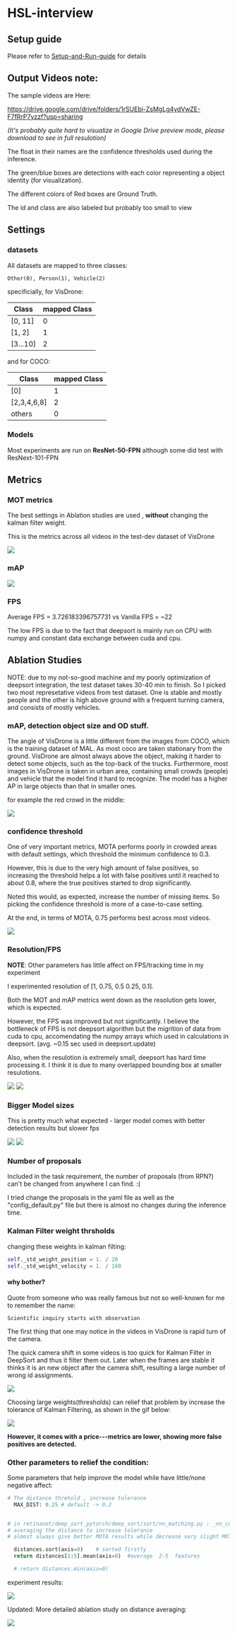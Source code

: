 # HSL-interview

## Setup guide

Please refer to [Setup-and-Run-guide](./PVT/README.md) for details


## Output Videos note:

The sample videos are Here:


https://drive.google.com/drive/folders/1rSUEbi-ZsMgLg4ydVwZE-F7fRrP7yzzf?usp=sharing

_(It's probably quite hard to visualize in Google Drive preview mode, please download to see in full resulotion)_

The float in their names are the confidence thresholds used during the inference.

The green/blue boxes are detections with each color representing a object identity (for visualization).

The different colors of Red boxes are Ground Truth.

The id and class are also labeled but probably too small to view


## Settings

### datasets

All datasets are mapped to three classes:

```
Other(0), Person(1), Vehicle(2)
```

specificially, for VisDrone:

Class | mapped Class
--- | --- 
[0, 11] | 0 
[1, 2] | 1
[3...10] | 2


and for COCO:

Class | mapped Class
--- | --- 
[0] | 1
[2,3,4,6,8] | 2
others | 0

### Models

Most experiments are run on **ResNet-50-FPN** although some did test with ResNext-101-FPN


## Metrics

### MOT metrics

The best settings in Ablation studies are used , **without** changing the kalman filter weight. 


This is the metrics across all videos in the test-dev dataset of VisDrone


![](./docs/metric-results.png)

### mAP

![](./docs/mAP.png)


### FPS
Average FPS = 3.726183396757731
vs
Vanilla FPS = ~22

The low FPS is due to the fact that deepsort is mainly run on CPU with numpy and constant data exchange between cuda and cpu. 



## Ablation Studies

NOTE: due to my not-so-good machine and my poorly optimization of deepsort integration, the test dataset takes 30-40 min to finish. So I picked two most represetative videos from test dataset. One is stable and mostly people and the other is high above ground with a frequent turning camera, and consists of mostly vehicles.


### mAP, detection object size and OD stuff.

The angle of VisDrone is a little different from the images from COCO, which is the training dataset of MAL. As most coco are taken stationary from the ground. VisDrone are almost always above the object, making it harder to detect some objects, such as the top-back of the trucks. Furthermore, most images in VisDrone is taken in urban area, containing small crowds (people) and vehicle that the model find it hard to recognize. The model has a higher AP in large objects than that in smaller ones.

for example the red crowd in the middle:

![](./docs/mAP-example.jpg)




### confidence threshold

One of very important metrics, MOTA performs poorly in crowded areas with default settings, which threshold the minimum confidence to 0.3.

However, this is due to the very high amount of false positives, so increasing the threshold helps a lot with false positives until it reached to about 0.8, where the true positives started to drop significantly.

Noted this would, as expected, increase the number of missing items. So picking the confidence threshold is more of a case-to-case setting.

At the end, in terms of MOTA, 0.75 performs best across most videos.


![](./docs/conf-threshold.png)


### Resolution/FPS


**NOTE**: Other parameters has little affect on FPS/tracking time in my experiment

I experimented resolution of [1, 0.75, 0.5 0.25, 0.1]. 

Both the MOT and mAP metrics went down as the resolution gets lower, which is expected.

 However, the FPS was improved but not significantly. I believe the bottleneck of FPS is not deepsort algorithm but the migrition of data from cuda to cpu,  accomendating the numpy arrays which used in calculations in deepsort. (avg. ~0.15 sec used in deepsort.update)

 Also, when the resulotion is extremely small, deepsort has hard time processing it. I think it is due to many overlapped bounding box at smaller resulotions.

![](./docs/legend.png)
![](./docs/resulotions.png)


### Bigger Model sizes

This is pretty much what expected - larger model comes with better detection results but slower fps

![](./docs/legend.png)
![](./docs/X-101.png)

### Number of proposals

Included in the task requirement, the number of proposals (from RPN?) can't be changed from anywhere I can find. :(  
  
   I tried change the proposals in the yaml file as well as the "config_default.py" file but there is almost no changes during the inference time.


### Kalman Filter weight thrsholds

changing these weights in kalman filting:

```python
self._std_weight_position = 1. / 20
self._std_weight_velocity = 1. / 160
```

#### why bother?

Quote from someone who was really famous but not so well-known for me to remember the name:
```
Scientific inquiry starts with observation
```


The first thing that one may notice in the videos in VisDrone is rapid turn of the camera.

The quick camera shift in some videos is too quick for Kalman Filter in DeepSort and thus it filter them out. Later when the frames are stable it thinks it is an new object after the camera shift, resulting a large number of wrong id assignments.

![](./docs/cameraShift.gif)


Choosing large weights(thresholds) can relief that problem by increase the tolerance of Kalman Filtering, as shown in the gif below:


![](./docs/stable-ID.gif)

**However, it comes with a price---metrics are lower, showing more false positives are detected.**


### Other parameters to relief the condition:


Some parameters that help improve the model while have little/none negative affect:

```python
# The distance threhold , increase tolerance
  MAX_DIST: 0.25 # default -> 0.2


# in retinanet/deep_sort_pytorch/deep_sort/sort/nn_matching.py : _nn_cosine_distance ()
# averaging the distance to increase tolerance
# almost always give better MOTA results while decrease very slight MOTP

  distances.sort(axis=0)    # sorted firstly
  return distances[1:5].mean(axis=0)  #average  2-5  features

  # return distances.min(axis=0)

```

experiment results:

![](./docs/num_DIST+weights.png)


Updated: More detailed ablation study on distance averaging:

![](./docs/distance.png)
